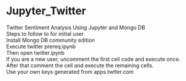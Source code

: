 # Jupyter_Twitter
Twitter Sentiment Analysis Using Jupyter and Mongo DB<br>
Steps to follow to for initial user<br>
Install Mongo DB community edition<br>
Execute twitter prereq.ipynb<br>
Then open twitter.ipynb<br>
If you are a new user, uncomment the first cell code and execute once. After that comment the cell and execute the remaining cells.<br>
Use your own keys generated from apps.twtter.com
